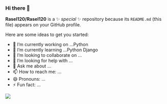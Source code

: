 ### Hi there 👋


**Rasel120/Rasel120** is a ✨ _special_ ✨ repository because its `README.md` (this file) appears on your GitHub profile.

Here are some ideas to get you started:

- 🔭 I’m currently working on ...Python
- 🌱 I’m currently learning ...Python Django
- 👯 I’m looking to collaborate on ...
- 🤔 I’m looking for help with ...
- 💬 Ask me about ...
- 📫 How to reach me: ...
- 😄 Pronouns: ...
- ⚡ Fun fact: ...

<a href="https://github.com/Rasel120">
  <img align="center" src="https://github-readme-stats.anuraghazra1.vercel.app/api?username=Rasel120&show_icons=true&theme=tokyonight&line_height=40&title_color=FFFFFF"
</a>
